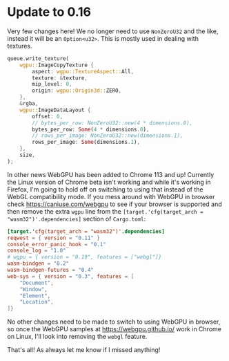 # Update to 0.16

Very few changes here! We no longer need to use `NonZeroU32` and the like, instead it will be an `Option<u32>`. This is mostly used in dealing with textures.

```rust
queue.write_texture(
    wgpu::ImageCopyTexture {
        aspect: wgpu::TextureAspect::All,
        texture: &texture,
        mip_level: 0,
        origin: wgpu::Origin3d::ZERO,
    },
    &rgba,
    wgpu::ImageDataLayout {
        offset: 0,
        // bytes_per_row: NonZeroU32::new(4 * dimensions.0),
        bytes_per_row: Some(4 * dimensions.0),
        // rows_per_image: NonZeroU32::new(dimensions.1),
        rows_per_image: Some(dimensions.1),
    },
    size,
);
```

In other news WebGPU has been added to Chrome 113 and up! Currently the Linux version of Chrome beta isn't working and while it's working in Firefox, I'm going to hold off on switching to using that instead of the WebGL compatibility mode. If you mess around with WebGPU in browser check <https://caniuse.com/webgpu> to see if your browser is supported and then remove the extra `wgpu` line from the `[target.'cfg(target_arch = "wasm32")'.dependencies]` section of `Cargo.toml`:

```toml
[target.'cfg(target_arch = "wasm32")'.dependencies]
reqwest = { version = "0.11" }
console_error_panic_hook = "0.1"
console_log = "1.0"
# wgpu = { version = "0.19", features = ["webgl"]}
wasm-bindgen = "0.2"
wasm-bindgen-futures = "0.4"
web-sys = { version = "0.3", features = [
    "Document",
    "Window",
    "Element",
    "Location",
]}
```

No other changes need to be made to switch to using WebGPU in browser, so once the WebGPU samples at <https://webgpu.github.io/> work in Chrome on Linux, I'll look into removing the `webgl` feature.

That's all! As always let me know if I missed anything!
